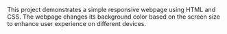 This project demonstrates a simple responsive webpage using HTML and CSS. The webpage changes its background color based on the screen size to enhance user experience on different devices.